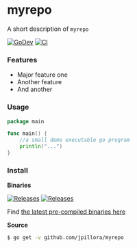 # myrepo

A short description of `myrepo`

[![GoDev](https://img.shields.io/static/v1?label=godoc&message=reference&color=00add8)](https://pkg.go.dev/github.com/jpillora/myrepo)
[![CI](https://github.com/jpillora/myrepo/workflows/CI/badge.svg)](https://github.com/jpillora/myrepo/actions?workflow=CI)

### Features

* Major feature one
* Another feature
* And another

### Usage

```go
package main

func main() {
	//a small demo executable go program
	println("...")
}
```

### Install

**Binaries**

[![Releases](https://img.shields.io/github/release/jpillora/myrepo.svg)](https://github.com/jpillora/myrepo/releases)
[![Releases](https://img.shields.io/github/downloads/jpillora/myrepo/total.svg)](https://github.com/jpillora/myrepo/releases)

Find [the latest pre-compiled binaries here](https://github.com/jpillora/myrepo/releases/latest)

**Source**

```sh
$ go get -v github.com/jpillora/myrepo
```
